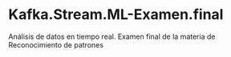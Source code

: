 # Kafka.Stream.ML-Examen.final
Análisis de datos en tiempo real. Examen final de la materia de Reconocimiento de patrones
